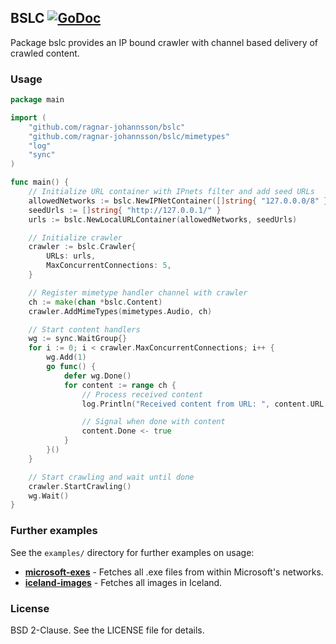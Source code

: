 ## BSLC [![GoDoc](https://godoc.org/github.com/ragnar-johannsson/bslc?status.png)](https://godoc.org/github.com/ragnar-johannsson/bslc)

Package bslc provides an IP bound crawler with channel based delivery of crawled content.


### Usage

```go
package main

import (
    "github.com/ragnar-johannsson/bslc"
    "github.com/ragnar-johannsson/bslc/mimetypes"
    "log"
    "sync"
)

func main() {
    // Initialize URL container with IPnets filter and add seed URLs
    allowedNetworks := bslc.NewIPNetContainer([]string{ "127.0.0.0/8" })
    seedUrls := []string{ "http://127.0.0.1/" }
    urls := bslc.NewLocalURLContainer(allowedNetworks, seedUrls)

    // Initialize crawler
    crawler := bslc.Crawler{
        URLs: urls,
        MaxConcurrentConnections: 5,
    }

    // Register mimetype handler channel with crawler
    ch := make(chan *bslc.Content)
    crawler.AddMimeTypes(mimetypes.Audio, ch)

    // Start content handlers
    wg := sync.WaitGroup{}
    for i := 0; i < crawler.MaxConcurrentConnections; i++ {
        wg.Add(1)
        go func() {
            defer wg.Done()
            for content := range ch {
                // Process received content
                log.Println("Received content from URL: ", content.URL.String())

                // Signal when done with content
                content.Done <- true
            }
        }()
    }

    // Start crawling and wait until done
    crawler.StartCrawling()
    wg.Wait()
}
```


### Further examples

See the `examples/` directory for further examples on usage:

* __[microsoft-exes](examples/microsoft-exes)__ - Fetches all .exe files from within Microsoft's networks.
* __[iceland-images](examples/iceland-images)__ - Fetches all images in Iceland.


### License

BSD 2-Clause. See the LICENSE file for details.
